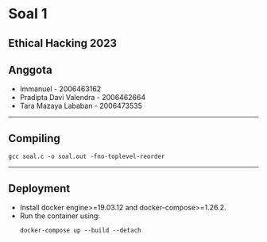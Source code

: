 # Soal 1
Ethical Hacking 2023
---
## Anggota
- Immanuel - 2006463162 
- Pradipta Davi Valendra - 2006462664
- Tara Mazaya Lababan - 2006473535 
---
## Compiling
```
gcc soal.c -o soal.out -fno-toplevel-reorder
```
---
## Deployment
- Install docker engine>=19.03.12 and docker-compose>=1.26.2.
- Run the container using:
    ```
    docker-compose up --build --detach
    ```
